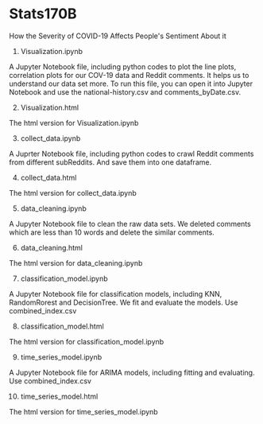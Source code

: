 # Stats170B
How the Severity of COVID-19 Affects People's Sentiment About it

1. Visualization.ipynb

A Jupyter Notebook file, including python codes to plot the line plots, correlation plots for our COV-19 data and Reddit comments. It helps us to understand our data set more. To run this file, you can open it into Jupyter Notebook and use the national-history.csv and comments_byDate.csv.

2. Visualization.html

The html version for Visualization.ipynb

3. collect_data.ipynb

A Juprter Notebook file, including python codes to crawl Reddit comments from different subReddits. And save them into one dataframe.

4. collect_data.html

The html version for collect_data.ipynb

5. data_cleaning.ipynb

A Jupyter Notebook file to clean the raw data sets. We deleted comments which are less than 10 words and delete the similar comments.

6. data_cleaning.html

The html version for data_cleaning.ipynb

7. classification_model.ipynb

A Jupyter Notebook file for classification models, including KNN, RandomRorest and DecisionTree. We fit and evaluate the models. Use combined_index.csv

8. classification_model.html

The html version for classification_model.ipynb

9. time_series_model.ipynb

A Jupyter Notebook file for ARIMA models, including fitting and evaluating. Use combined_index.csv

10. time_series_model.html

The html version for time_series_model.ipynb
